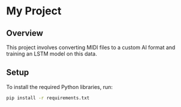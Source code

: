 # My Project

## Overview
This project involves converting MIDI files to a custom AI format and training an LSTM model on this data.

## Setup
To install the required Python libraries, run:
```bash
pip install -r requirements.txt
